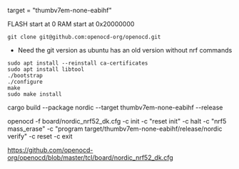 

target = "thumbv7em-none-eabihf"

FLASH start at 0
RAM start at 0x20000000


`git clone git@github.com:openocd-org/openocd.git`
- Need the git version as ubuntu has an old version without nrf commands

```
sudo apt install --reinstall ca-certificates
sudo apt install libtool
./bootstrap
./configure
make
sudo make install
```




cargo build --package nordic --target thumbv7em-none-eabihf --release

openocd -f board/nordic_nrf52_dk.cfg -c init -c "reset init" -c halt -c "nrf5 mass_erase" -c "program target/thumbv7em-none-eabihf/release/nordic verify" -c reset -c exit



https://github.com/openocd-org/openocd/blob/master/tcl/board/nordic_nrf52_dk.cfg
